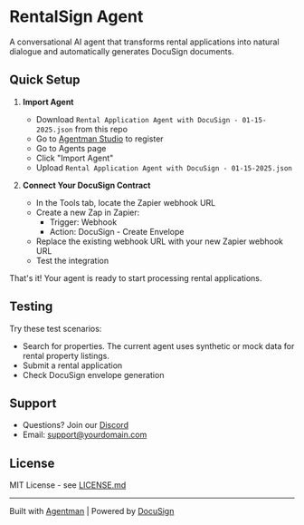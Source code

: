 # RentalSign Agent

A conversational AI agent that transforms rental applications into natural dialogue and automatically generates DocuSign documents. 

## Quick Setup

1. **Import Agent**
   - Download `Rental Application Agent with DocuSign - 01-15-2025.json` from this repo
   - Go to [Agentman Studio]([https://studio.chainofagents.ai](https://studio.chainofagents.ai/register-beta-launch-01-06)/) to register 
   - Go to Agents page
   - Click "Import Agent"
   - Upload `Rental Application Agent with DocuSign - 01-15-2025.json`

2. **Connect Your DocuSign Contract**
   - In the Tools tab, locate the Zapier webhook URL
   - Create a new Zap in Zapier:
     * Trigger: Webhook
     * Action: DocuSign - Create Envelope
   - Replace the existing webhook URL with your new Zapier webhook URL
   - Test the integration

That's it! Your agent is ready to start processing rental applications.

## Testing

Try these test scenarios:
- Search for properties. The current agent uses synthetic or mock data for rental property listings.
- Submit a rental application
- Check DocuSign envelope generation

## Support

- Questions? Join our [Discord](https://discord.gg/agentman)
- Email: support@yourdomain.com

## License

MIT License - see [LICENSE.md](LICENSE.md)

---
Built with [Agentman](https://agentman.ai) | Powered by [DocuSign](https://docusign.com)